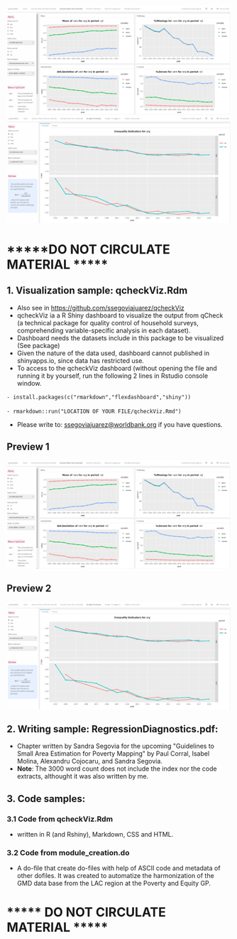 ![Basic Analysis](https://github.com/ssegoviajuarez/samplecode/blob/main/images/basic.PNG?raw=true)
![Indicators](https://github.com/ssegoviajuarez/samplecode/blob/main/images/indi.PNG)

# *****DO NOT CIRCULATE MATERIAL *****

## 1. Visualization sample: qcheckViz.Rdm   
   - Also see in https://github.com/ssegoviajuarez/qcheckViz
   - qcheckViz ia a R Shiny dashboard to visualize the output from qCheck (a technical package for quality control of household surveys, comprehending variable-specific analysis in each dataset).
   - Dashboard needs the datasets include in this package to be visualized (See package)
   - Given the nature of the data used, dashboard cannot published in shinyapps.io, since data has restricted use.
   - To access to the qcheckViz dashboard (without opening the file and running it by yourself, run the following 2 lines in Rstudio console window.
        
	- install.packages(c("rmarkdown","flexdashboard","shiny"))
	
	- rmarkdown::run("LOCATION OF YOUR FILE/qcheckViz.Rmd")
   
   - Please write to: ssegoviajuarez@worldbank.org if you have questions.

## Preview 1
![Basic Analysis](https://github.com/ssegoviajuarez/samplecode/blob/main/images/basic.PNG?raw=true)

## Preview 2
![Indicators](https://github.com/ssegoviajuarez/samplecode/blob/main/images/indi.PNG)   




   

## 2. Writing sample: RegressionDiagnostics.pdf: 
  - Chapter written by Sandra Segovia for the upcoming "Guidelines to Small Area Estimation for Poverty Mapping" 
    by Paul Corral, Isabel Molina, Alexandru Cojocaru, and Sandra Segovia.
   - **Note**: The 3000 word count does not include the index nor the code extracts, althought it was also written by me.

## 3. Code samples:
   ### 3.1 Code from qcheckViz.Rdm
   - written in R (and Rshiny), Markdown, CSS and HTML.
   ### 3.2 Code from module_creation.do
   - A do-file that create do-files with help of ASCII code and metadata of other dofiles. 
     It was created  to automatize the harmonization of the GMD data base
     from the LAC region at the Poverty and Equity GP.

# ***** DO NOT CIRCULATE MATERIAL *****
